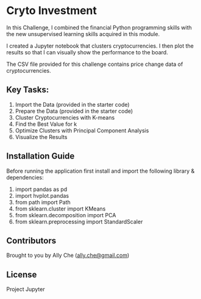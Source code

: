 # Cryto Investment

In this Challenge, I combined the financial Python programming skills with the new unsupervised learning skills acquired in this module.

I created a Jupyter notebook that clusters cryptocurrencies. I then plot the results so that I can visually show the performance to the board.

The CSV file provided for this challenge contains price change data of cryptocurrencies.

## Key Tasks:
1. Import the Data (provided in the starter code)
2. Prepare the Data (provided in the starter code)
3. Cluster Cryptocurrencies with K-means
4. Find the Best Value for k
5. Optimize Clusters with Principal Component Analysis
6. Visualize the Results


## Installation Guide
Before running the application first install and import the following library & dependencies:

1. import pandas as pd
2. import hvplot.pandas
3. from path import Path
4. from sklearn.cluster import KMeans
5. from sklearn.decomposition import PCA
6. from sklearn.preprocessing import StandardScaler

## Contributors
Brought to you by Ally Che (ally.che@gmail.com)

## License
Project Jupyter